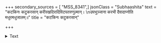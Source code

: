 +++
secondary_sources = [ "MSS_8341",]
jsonClass = "Subhaashita"
text = "कटकिनः कटुकरसान् करीरखदिरादिविटपतरुगुल्मान्।  \nउपभुञ्जाना करभी दैवादाप्नोति मधुरमधुजालम्॥"
title = "कटकिनः कटुकरसान्"

+++

<details><summary>Text</summary>

कटकिनः कटुकरसान् करीरखदिरादिविटपतरुगुल्मान्।  
उपभुञ्जाना करभी दैवादाप्नोति मधुरमधुजालम्॥
</details>
